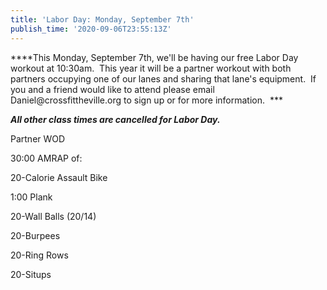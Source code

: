 ```yaml
---
title: 'Labor Day: Monday, September 7th'
publish_time: '2020-09-06T23:55:13Z'
---
```


***\*This Monday, September 7th, we'll be having our free Labor Day
workout at 10:30am.  This year it will be a partner workout with both
partners occupying one of our lanes and sharing that lane's equipment.
 If you and a friend would like to attend please email
Daniel\@crossfittheville.org to sign up or for more information.  ***

***All other class times are cancelled for Labor Day.***

Partner WOD

30:00 AMRAP of:

20-Calorie Assault Bike

1:00 Plank

20-Wall Balls (20/14)

20-Burpees

20-Ring Rows

20-Situps
